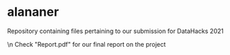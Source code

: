 # alananer
Repository containing files pertaining to our submission for DataHacks 2021

\n
Check "Report.pdf" for our final report on the project
